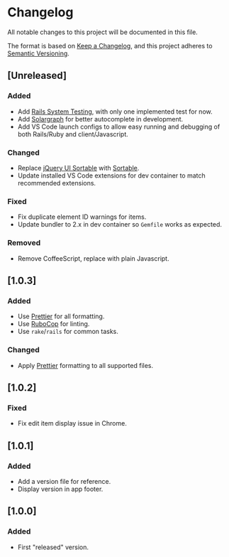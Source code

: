 # Changelog

All notable changes to this project will be documented in this file.

The format is based on [Keep a Changelog](https://keepachangelog.com/en/1.0.0/),
and this project adheres to [Semantic Versioning](https://semver.org/spec/v2.0.0.html).

## [Unreleased]

### Added

- Add [Rails System Testing](https://guides.rubyonrails.org/testing.html#system-testing), with only one implemented test for now.
- Add [Solargraph](https://solargraph.org/) for better autocomplete in development.
- Add VS Code launch configs to allow easy running and debugging of both Rails/Ruby and client/Javascript.

### Changed

- Replace [jQuery UI Sortable](https://jqueryui.com/sortable/) with [Sortable](https://github.com/SortableJS/Sortable).
- Update installed VS Code extensions for dev container to match recommended extensions.

### Fixed

- Fix duplicate element ID warnings for items.
- Update bundler to 2.x in dev container so `Gemfile` works as expected.

### Removed

- Remove CoffeeScript, replace with plain Javascript.

## [1.0.3]

### Added

- Use [Prettier](https://prettier.io/) for all formatting.
- Use [RuboCop](https://docs.rubocop.org/) for linting.
- Use `rake`/`rails` for common tasks.

### Changed

- Apply [Prettier](https://prettier.io/) formatting to all supported files.

## [1.0.2]

### Fixed

- Fix edit item display issue in Chrome.

## [1.0.1]

### Added

- Add a version file for reference.
- Display version in app footer.

## [1.0.0]

### Added

- First "released" version.
